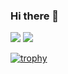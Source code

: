### Hi there 👋

<img src ="https://github-readme-stats.vercel.app/api?username=lyrnoxx&&show_icons=true&theme=radical">
<img src="https://github-readme-stats.vercel.app/api/top-langs/?username=lyrnoxx">


[![trophy](https://github-profile-trophy.vercel.app/?username=lyrnoxx)](https://github.com/ryo-ma/github-profile-trophy)
<!--
**lyrnoxx/lyrnoxx** is a ✨ _special_ ✨ repository because its `README.md` (this file) appears on your GitHub profile.

Here are some ideas to get you started:

- 🔭 I’m currently working on ...
- 🌱 I’m currently learning ...
- 👯 I’m looking to collaborate on ...
- 🤔 I’m looking for help with ...
- 💬 Ask me about ...
- 📫 How to reach me: ...
- 😄 Pronouns: ...
- ⚡ Fun fact: ...
-->
